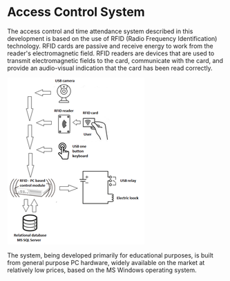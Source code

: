 # Access Control System

The access control and time attendance system described in this development is based on the use of RFID (Radio Frequency Identification) technology. RFID cards are passive and receive energy to work from the reader's electromagnetic field. RFID readers are devices that are used to transmit electromagnetic fields to the card, communicate with the card, and provide an audio-visual indication that the card has been read correctly.

![App Screenshot](https://raw.githubusercontent.com/BorisBozilov/Access-Control-System/main/BasicArchitectureOfTheControlModules.png)

The system, being developed primarily for educational purposes, is built from general purpose PC hardware, widely available on the market at relatively low prices, based on the MS Windows operating system.
